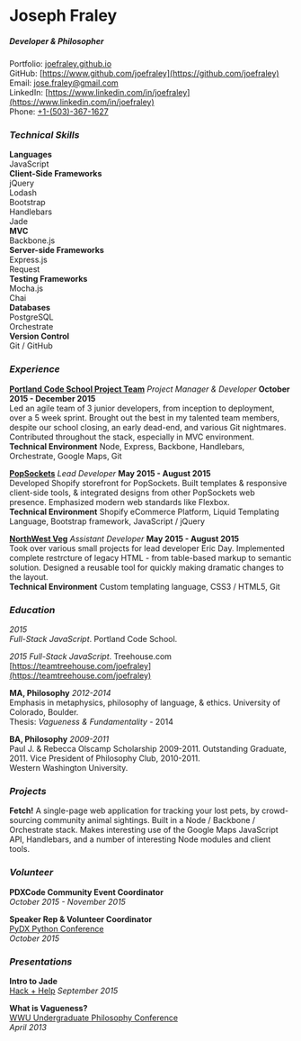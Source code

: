 # Joseph Fraley  
##### Developer & Philosopher

Portfolio: [joefraley.github.io](https://joefraley.github.io)  
GitHub: [https://www.github.com/joefraley](https://github.com/joefraley)  
Email: [jose.fraley@gmail.com](mailto:jose.fraley@gmail.com)  
LinkedIn: [https://www.linkedin.com/in/joefraley](https://www.linkedin.com/in/joefraley)  
Phone: [+1-(503)-367-1627](tel:+1-503-367-1627)

### *Technical Skills*  
**Languages**  
JavaScript  
**Client-Side Frameworks**  
jQuery  
Lodash  
Bootstrap  
Handlebars  
Jade   
**MVC**  
Backbone.js  
**Server-side Frameworks**  
Express.js  
Request  
**Testing Frameworks**  
Mocha.js  
Chai  
**Databases**  
PostgreSQL  
Orchestrate  
**Version Control**  
Git / GitHub

### *Experience*  
[**Portland Code School Project Team**](https://pcsteamproject.wordpress.com) *Project Manager & Developer* **October 2015 - December 2015**  
Led an agile team of 3 junior developers, from inception to deployment, over a 5 week sprint. Brought out the best in my talented team members, despite our school closing, an early dead-end, and various Git nightmares. Contributed throughout the stack, especially in MVC environment.  
**Technical Environment** Node, Express, Backbone, Handlebars, Orchestrate, Google Maps, Git

[**PopSockets**](https://www.popsockets.com) *Lead Developer* **May 2015 - August 2015**  
Developed Shopify storefront for PopSockets. Built templates & responsive client-side tools, & integrated designs from other PopSockets web presence. Emphasized modern web standards like Flexbox.  
**Technical Environment** Shopify eCommerce Platform, Liquid Templating Language, Bootstrap framework, JavaScript / jQuery

[**NorthWest Veg**](https://www.nwveg.com) *Assistant Developer* **May 2015 - August 2015**  
Took over various small projects for lead developer Eric Day. Implemented complete restrcture of legacy HTML - from table-based markup to semantic solution. Designed a reusable tool for quickly making dramatic changes to the layout.  
**Technical Environment** Custom templating language, CSS3 / HTML5, Git

### *Education*  
*2015*  
*Full-Stack JavaScript*. Portland Code School.

*2015*
*Full-Stack JavaScript*. Treehouse.com  
[https://teamtreehouse.com/joefraley](https://teamtreehouse.com/joefraley)

**MA, Philosophy** *2012-2014*  
Emphasis in metaphysics, philosophy of language, & ethics. University of Colorado, Boulder.  
Thesis: *Vagueness & Fundamentality* - 2014

**BA, Philosophy** *2009-2011*  
Paul J. & Rebecca Olscamp Scholarship 2009-2011. Outstanding Graduate, 2011. Vice President of Philosophy Club, 2010-2011.  
Western Washington University.

### *Projects*  
**Fetch!**
[]()
A single-page web application for tracking your lost pets, by crowd-sourcing community animal sightings. Built in a Node / Backbone / Orchestrate stack. Makes interesting use of the Google Maps JavaScript API, Handlebars, and a number of interesting Node modules and client tools.

### *Volunteer*  
**PDXCode Community Event Coordinator**  
[]()
*October 2015 - November 2015*

**Speaker Rep & Volunteer Coordinator**  
[PyDX Python Conference]()  
*October 2015*

### *Presentations*  
**Intro to Jade**  
[Hack + Help](http://www.meetup.com/Portland-Code-School-Learning-and-Development-Group/events/225214851/)   *September 2015*  

**What is Vagueness?**  
[WWU Undergraduate Philosophy Conference]()  
*April 2013*
